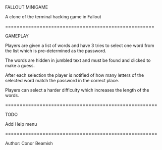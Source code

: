 FALLOUT MINIGAME

A clone of the terminal hacking game in Fallout

====================================================

GAMEPLAY

Players are given a list of words and have 3 tries to select one word from the list which is pre-determined as the password.

The words are hidden in jumbled text and must be found and clicked to make a guess. 

After each selection the player is notified of how many letters of the selected word match the password in the correct place.

Players can select a harder difficulty which increases the length of the words. 

=====================================================

TODO

Add Help menu

=====================================================

Author: Conor Beamish 
